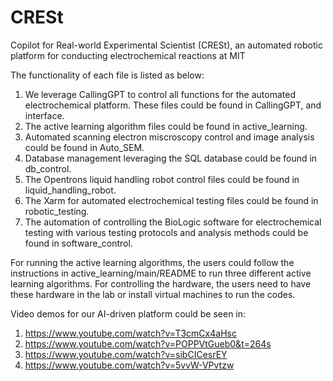 # CRESt
Copilot for Real-world Experimental Scientist (CRESt), an automated robotic platform for conducting electrochemical reactions at MIT

The functionality of each file is listed as below:

1. We leverage CallingGPT to control all functions for the automated electrochemical platform. These files could be found in CallingGPT, and interface.
2. The active learning algorithm files could be found in active_learning.
3. Automated scanning electron miscroscopy control and image analysis could be found in Auto_SEM.
4. Database management leveraging the SQL database could be found in db_control.
5. The Opentrons liquid handling robot control files could be found in liquid_handling_robot.
6. The Xarm for automated electrochemical testing files could be found in robotic_testing.
7. The automation of controlling the BioLogic software for electrochemical testing with various testing protocols and analysis methods could be found in software_control.

For running the active learning algorithms, the users could follow the instructions in active_learning/main/README to run three different active learning algorithms. For controlling the hardware, the users need to have these hardware in the lab or install virtual machines to run the codes. 

Video demos for our AI-driven platform could be seen in:
1. https://www.youtube.com/watch?v=T3cmCx4aHsc
2. https://www.youtube.com/watch?v=POPPVtGueb0&t=264s
3. https://www.youtube.com/watch?v=sibCICesrEY
4. https://www.youtube.com/watch?v=5vvW-VPvtzw
